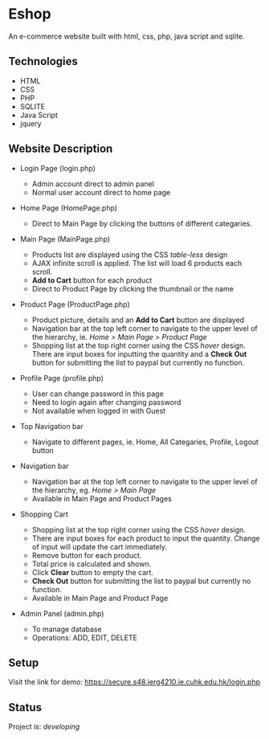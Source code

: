 # Eshop

An e-commerce website built with html, css, php, java script and sqlite.

## Technologies

- HTML
- CSS
- PHP
- SQLITE
- Java Script
- jquery

## Website Description

- Login Page (login.php)
	- Admin account direct to admin panel
	- Normal user account direct to home page

- Home Page (HomePage.php)
	- Direct to Main Page by clicking the buttons of different categaries.
	
- Main Page (MainPage.php)
	- Products list are displayed using the CSS *table-less* design
	- AJAX infinite scroll is applied. The list will load 6 products each scroll.
	- **Add to Cart** button for each product
	- Direct to Product Page by clicking the thumbnail or the name
	
- Product Page (ProductPage.php)
	- Product picture, details and an **Add to Cart** button are displayed
	- Navigation bar at the top left corner to navigate to the upper level of the hierarchy, ie. *Home > Main Page > Product Page*
	- Shopping list at the top right corner using the CSS *hover* design. There are input boxes for inputting the quantity and a **Check Out** button for submitting the list to paypal but currently no function.

- Profile Page (profile.php)
	- User can change password in this page
	- Need to login again after changing password 
	- Not available when logged in with Guest

- Top Navigation bar
	- Navigate to different pages, ie. Home, All Categaries, Profile, Logout button

- Navigation bar 
	- Navigation bar at the top left corner to navigate to the upper level of the hierarchy, eg. *Home > Main Page*
	- Available in Main Page and Product Pages

- Shopping Cart
	- Shopping list at the top right corner using the CSS *hover* design. 
	- There are input boxes for each product to input the quantity. Change of input will update the cart immediately. 
	- Remove button for each product.
	- Total price is calculated and shown.
	- Click **Clear** button to empty the cart.
	- **Check Out** button for submitting the list to paypal but currently no function.
	- Available in Main Page and Product Page

- Admin Panel (admin.php)
	- To manage database 
	- Operations: ADD, EDIT, DELETE

## Setup

Visit the link for demo: https://secure.s48.ierg4210.ie.cuhk.edu.hk/login.php

## Status

Project is: *developing*
